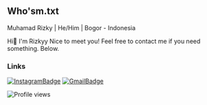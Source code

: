 ## Who'sm.txt
Muhamad Rizky | He/Him | Bogor - Indonesia

Hi👋 I'm Rizkyy Nice to meet you!
Feel free to contact me if you need something. Below.

### Links
[![InstagramBadge](https://img.shields.io/badge/Instagram-%23E4405F.svg?style=for-the-badge&logo=instagram&logoColor=white)](https://instagram.com/rizukyy27/)
[![GmailBadge](https://img.shields.io/badge/Gmail-D14836?style=for-the-badge&logo=gmail&logoColor=white)](mailto:mrizkyy027@gmail.com)

![Profile views](https://gpvc.arturio.dev/ioofy)
